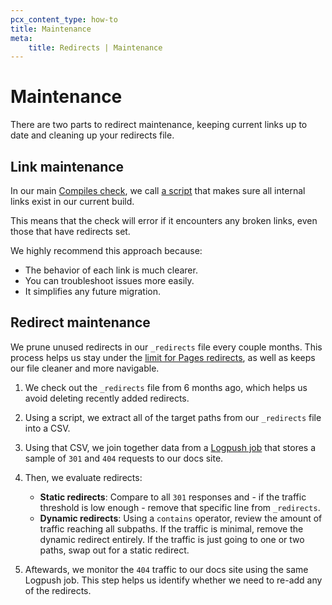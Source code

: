 ```yaml
---
pcx_content_type: how-to
title: Maintenance
meta:
    title: Redirects | Maintenance
---
```


# Maintenance

There are two parts to redirect maintenance, keeping current links up to date and cleaning up your redirects file.

## Link maintenance

In our main [Compiles check](https://github.com/cloudflare/cloudflare-docs/blob/production/.github/workflows/ci.yml), we call [a script](https://github.com/cloudflare/cloudflare-docs/blob/production/bin/crawl.ts) that makes sure all internal links exist in our current build.

This means that the check will error if it encounters any broken links, even those that have redirects set.

We highly recommend this approach because:

- The behavior of each link is much clearer.
- You can troubleshoot issues more easily.
- It simplifies any future migration.

## Redirect maintenance

We prune unused redirects in our `_redirects` file every couple months. This process helps us stay under the [limit for Pages redirects](/pages/platform/redirects/#surpass-_redirects-limits), as well as keeps our file cleaner and more navigable.

1. We check out the `_redirects` file from 6 months ago, which helps us avoid deleting recently added redirects.
2. Using a script, we extract all of the target paths from our `_redirects` file into a CSV.
3. Using that CSV, we join together data from a [Logpush job](/logs/about/) that stores a sample of `301` and `404` requests to our docs site.
4. Then, we evaluate redirects:

    - **Static redirects**: Compare to all `301` responses and - if the traffic threshold is low enough - remove that specific line from `_redirects`.
    - **Dynamic redirects**: Using a `contains` operator, review the amount of traffic reaching all subpaths. If the traffic is minimal, remove the dynamic redirect entirely. If the traffic is just going to one or two paths, swap out for a static redirect.

5. Aftewards, we monitor the `404` traffic to our docs site using the same Logpush job. This step helps us identify whether we need to re-add any of the redirects.